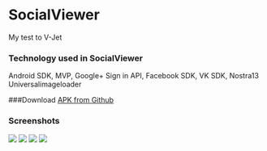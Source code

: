# SocialViewer
My test to V-Jet

### Technology used in SocialViewer
Android SDK, MVP, Google+ Sign in API, Facebook SDK, VK SDK, Nostra13 Universalimageloader 


###Download
[APK from Github](https://github.com/SergeyBurlaka/SocialViewer/blob/master/APK/SocialViewer.apk)  

### Screenshots

<img src="https://github.com/SergeyBurlaka/SocialViewer/blob/master/IMG/Screenshot_2016-08-30-13-54-33.jpg" >
<img src="https://github.com/SergeyBurlaka/SocialViewer/blob/master/IMG/Screenshot_2016-08-30-14-29-44.png" >
<img src="https://github.com/SergeyBurlaka/SocialViewer/blob/master/IMG/Screenshot_2016-08-30-13-54-49.jpg">
<img src="https://github.com/SergeyBurlaka/SocialViewer/blob/master/IMG/Screenshot_2016-08-30-13-54-44.jpg">

